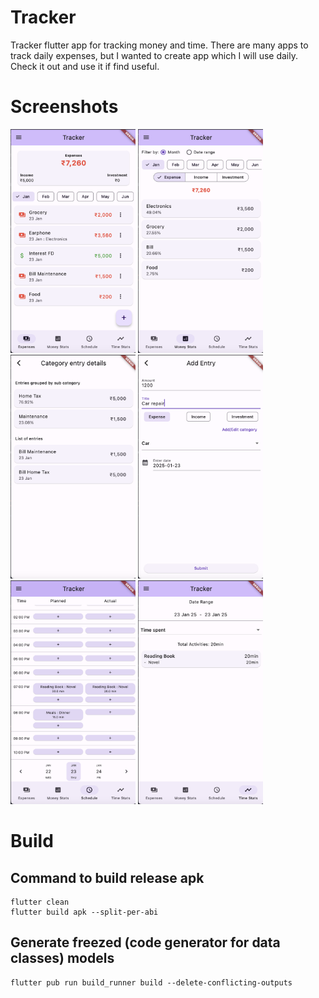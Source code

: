 # Tracker
Tracker flutter app for tracking money and time. There are many apps to track daily expenses, but I wanted to create app which I will use daily. Check it out and use it if find useful.

# Screenshots
<img src="./screenshots/Screenshot%202025-01-23%20at%208.08.22%20PM.png" width=200 >
<img src="./screenshots/Screenshot%202025-01-23%20at%208.08.50%20PM.png" width=200>
<img src="./screenshots/Screenshot%202025-01-23%20at%208.09.53%20PM.png" width=200>
<img src="./screenshots/Screenshot%202025-01-23%20at%208.11.29%20PM.png" width=200>
<img src="./screenshots/Screenshot%202025-01-23%20at%208.12.24%20PM.png" width=200>
<img src="./screenshots/Screenshot%202025-01-23%20at%208.12.34%20PM.png" width=200>

# Build
## Command to build release apk
```
flutter clean
flutter build apk --split-per-abi
```
## Generate freezed (code generator for data classes) models
```
flutter pub run build_runner build --delete-conflicting-outputs
```